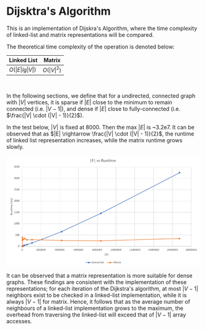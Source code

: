# Dijsktra's Algorithm

This is an implementation of Dijskra's Algorithm, where the time complexity of linked-list and matrix representations will be compared.

The theoretical time complexity of the operation is denoted below:

| Linked List       | Matrix       |
|-------------------|--------------|
| $O(\|E\|lg\|V\|)$ | $O(\|V\|^2)$ |

<br>

In the following sections, we define that for a undirected, connected graph with $|V|$ vertices, it is sparse if $|E|$ close to the minimum to remain connected (i.e. $|V-1|$), and dense if $|E|$ close to fully-connected (i.e. $\frac{|V| \cdot (|V| - 1)}{2}$).

In the test below, $|V|$ is fixed at 8000. Then the max $|E|$ is ~3.2e7. It can be observed that as $|E| \rightarrow \frac{|V| \cdot (|V| - 1)}{2}$, the runtime of linked list representation increases, while the matrix runtime grows slowly.
<br><br>
![cmp](https://github.com/edward62740/SC2001-Project/blob/main/Project2/doc/8000.png)

It can be observed that a matrix representation is more suitable for dense graphs. These findings are consistent with the implementation of these representations; for each iteration of the Dijkstra's algorithm, at most $|V-1|$ neighbors exist to be checked in a linked-list implementation, while it is always $|V-1|$ for matrix. Hence, it follows that as the average number of neighbours of a linked-list implementation grows to the maximum, the overhead from traversing the linked-list will exceed that of $|V-1|$ array accesses.